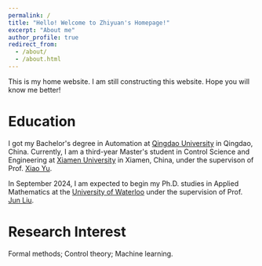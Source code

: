 ```yaml
---
permalink: /
title: "Hello! Welcome to Zhiyuan's Homepage!"
excerpt: "About me"
author_profile: true
redirect_from: 
  - /about/
  - /about.html
---
```


This is my home website. I am still constructing this website. Hope you will know me better! 

Education
======
I got my Bachelor's degree in Automation at [Qingdao University](https://english.qdu.edu.cn/) in Qingdao, China. 
Currently, I am a third-year Master's student in Control Science and Engineering at [Xiamen University](https://en.xmu.edu.cn/main.htm) in Xiamen, China, under the supervison of Prof. [Xiao Yu](https://xiaoyu.xmu.edu.cn/).
<!-- I am expected to be a Ph.D. student at the University of Waterloo in September 2024 in Applied Mathematics program. -->
In September 2024, I am expected to begin my Ph.D. studies in Applied Mathematics at the [University of Waterloo](https://uwaterloo.ca/) under the supervision of Prof. [Jun Liu](https://uwaterloo.ca/applied-mathematics/people-profiles/jun-liu).

Research Interest
======
Formal methods; Control theory; Machine learning.


